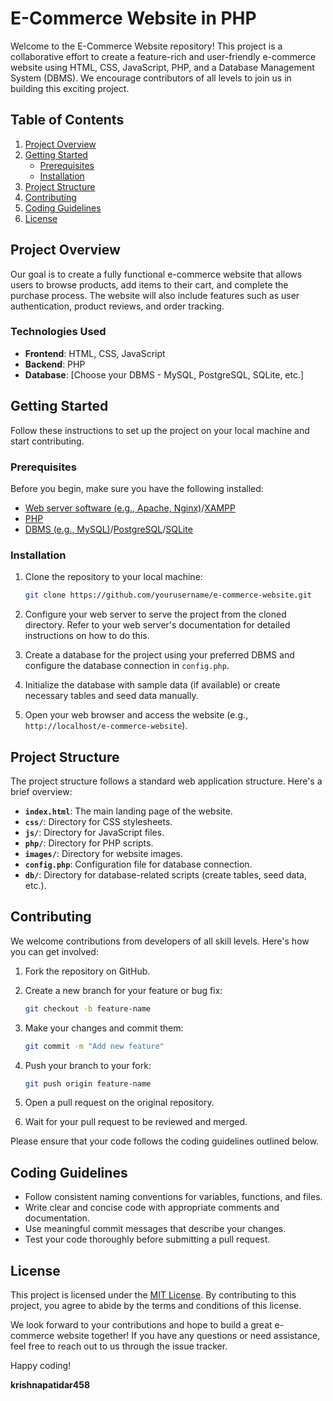 # E-Commerce Website in PHP

Welcome to the E-Commerce Website repository! This project is a collaborative effort to create a feature-rich and user-friendly e-commerce website using HTML, CSS, JavaScript, PHP, and a Database Management System (DBMS). We encourage contributors of all levels to join us in building this exciting project.

## Table of Contents

1. [Project Overview](#project-overview)
2. [Getting Started](#getting-started)
   - [Prerequisites](#prerequisites)
   - [Installation](#installation)
3. [Project Structure](#project-structure)
4. [Contributing](#contributing)
5. [Coding Guidelines](#coding-guidelines)
6. [License](#license)

## Project Overview

Our goal is to create a fully functional e-commerce website that allows users to browse products, add items to their cart, and complete the purchase process. The website will also include features such as user authentication, product reviews, and order tracking.

### Technologies Used

- **Frontend**: HTML, CSS, JavaScript
- **Backend**: PHP
- **Database**: [Choose your DBMS - MySQL, PostgreSQL, SQLite, etc.]

## Getting Started

Follow these instructions to set up the project on your local machine and start contributing.

### Prerequisites

Before you begin, make sure you have the following installed:

- [Web server software (e.g., Apache, Nginx)](https://httpd.apache.org/)/[XAMPP](https://www.apachefriends.org/index.html)
- [PHP](https://www.php.net/)
- [DBMS (e.g., MySQL)](https://www.mysql.com/)/[PostgreSQL](https://www.postgresql.org/)/[SQLite](https://www.sqlite.org/)

### Installation

1. Clone the repository to your local machine:

   ```bash
   git clone https://github.com/yourusername/e-commerce-website.git
   ```

2. Configure your web server to serve the project from the cloned directory. Refer to your web server's documentation for detailed instructions on how to do this.

3. Create a database for the project using your preferred DBMS and configure the database connection in `config.php`.

4. Initialize the database with sample data (if available) or create necessary tables and seed data manually.

5. Open your web browser and access the website (e.g., `http://localhost/e-commerce-website`).

## Project Structure

The project structure follows a standard web application structure. Here's a brief overview:

- **`index.html`**: The main landing page of the website.
- **`css/`**: Directory for CSS stylesheets.
- **`js/`**: Directory for JavaScript files.
- **`php/`**: Directory for PHP scripts.
- **`images/`**: Directory for website images.
- **`config.php`**: Configuration file for database connection.
- **`db/`**: Directory for database-related scripts (create tables, seed data, etc.).

## Contributing

We welcome contributions from developers of all skill levels. Here's how you can get involved:

1. Fork the repository on GitHub.

2. Create a new branch for your feature or bug fix:

   ```bash
   git checkout -b feature-name
   ```

3. Make your changes and commit them:

   ```bash
   git commit -m "Add new feature"
   ```

4. Push your branch to your fork:

   ```bash
   git push origin feature-name
   ```

5. Open a pull request on the original repository.

6. Wait for your pull request to be reviewed and merged.

Please ensure that your code follows the coding guidelines outlined below.

## Coding Guidelines

- Follow consistent naming conventions for variables, functions, and files.
- Write clear and concise code with appropriate comments and documentation.
- Use meaningful commit messages that describe your changes.
- Test your code thoroughly before submitting a pull request.

## License

This project is licensed under the [MIT License](LICENSE). By contributing to this project, you agree to abide by the terms and conditions of this license.

We look forward to your contributions and hope to build a great e-commerce website together! If you have any questions or need assistance, feel free to reach out to us through the issue tracker.

Happy coding!



**krishnapatidar458**